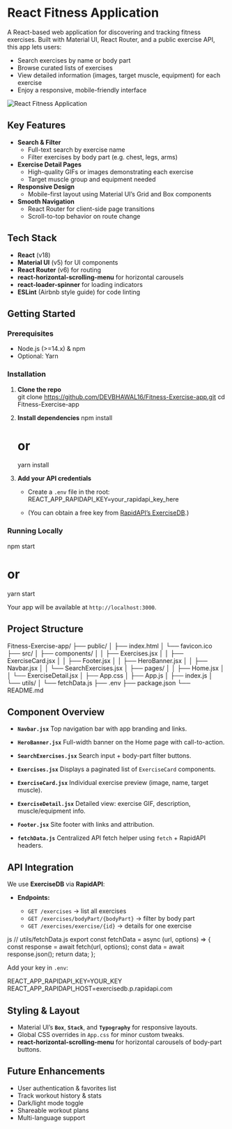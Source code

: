 # React Fitness Application
A React-based web application for discovering and tracking fitness exercises. Built with Material UI, React Router, and a public exercise API, this app lets users:

-  Search exercises by name or body part  
-  Browse curated lists of exercises  
-  View detailed information (images, target muscle, equipment) for each exercise  
-  Enjoy a responsive, mobile-friendly interface  


![React Fitness Application](https://i.ibb.co/Yt9spGc/image.png)


## Key Features

- **Search & Filter**  
  - Full-text search by exercise name  
  - Filter exercises by body part (e.g. chest, legs, arms)  
- **Exercise Detail Pages**  
  - High-quality GIFs or images demonstrating each exercise  
  - Target muscle group and equipment needed  
- **Responsive Design**  
  - Mobile-first layout using Material UI’s Grid and Box components  
- **Smooth Navigation**  
  - React Router for client-side page transitions  
  - Scroll-to-top behavior on route change 

## Tech Stack

- **React** (v18)  
- **Material UI** (v5) for UI components  
- **React Router** (v6) for routing  
- **react-horizontal-scrolling-menu** for horizontal carousels  
- **react-loader-spinner** for loading indicators  
- **ESLint** (Airbnb style guide) for code linting  


## Getting Started

### Prerequisites

- Node.js (>=14.x) & npm  
- Optional: Yarn  

### Installation

1. **Clone the repo**  
   git clone https://github.com/DEVBHAWAL16/Fitness-Exercise-app.git
   cd Fitness-Exercise-app

2. **Install dependencies**
   npm install
   # or
   yarn install
   

3. **Add your API credentials**

   * Create a `.env` file in the root:
     REACT_APP_RAPIDAPI_KEY=your_rapidapi_key_here
   
   * (You can obtain a free key from [RapidAPI’s ExerciseDB](https://rapidapi.com/justin-WFnsXH_t6/api/exercisedb).)

### Running Locally
npm start
# or
yarn start

Your app will be available at `http://localhost:3000`.

## Project Structure

Fitness-Exercise-app/
├── public/
│   ├── index.html
│   └── favicon.ico
├── src/
│   ├── components/
│   │   ├── Exercises.jsx
│   │   ├── ExerciseCard.jsx
│   │   ├── Footer.jsx
│   │   ├── HeroBanner.jsx
│   │   ├── Navbar.jsx
│   │   └── SearchExercises.jsx
│   ├── pages/
│   │   ├── Home.jsx
│   │   └── ExerciseDetail.jsx
│   ├── App.css
│   ├── App.js
│   ├── index.js
│   └── utils/
│       └── fetchData.js
├── .env
├── package.json
└── README.md


## Component Overview

* **`Navbar.jsx`**
  Top navigation bar with app branding and links.

* **`HeroBanner.jsx`**
  Full-width banner on the Home page with call-to-action.

* **`SearchExercises.jsx`**
  Search input + body-part filter buttons.

* **`Exercises.jsx`**
  Displays a paginated list of `ExerciseCard` components.

* **`ExerciseCard.jsx`**
  Individual exercise preview (image, name, target muscle).

* **`ExerciseDetail.jsx`**
  Detailed view: exercise GIF, description, muscle/equipment info.

* **`Footer.jsx`**
  Site footer with links and attribution.

* **`fetchData.js`**
  Centralized API fetch helper using `fetch` + RapidAPI headers.



## API Integration

We use **ExerciseDB** via **RapidAPI**:

* **Endpoints:**

  * `GET /exercises` → list all exercises
  * `GET /exercises/bodyPart/{bodyPart}` → filter by body part
  * `GET /exercises/exercise/{id}` → details for one exercise

js
// utils/fetchData.js
export const fetchData = async (url, options) => {
  const response = await fetch(url, options);
  const data = await response.json();
  return data;
};

Add your key in `.env`:

REACT_APP_RAPIDAPI_KEY=YOUR_KEY
REACT_APP_RAPIDAPI_HOST=exercisedb.p.rapidapi.com


## Styling & Layout

* Material UI’s **`Box`**, **`Stack`**, and **`Typography`** for responsive layouts.
* Global CSS overrides in `App.css` for minor custom tweaks.
* **react-horizontal-scrolling-menu** for horizontal carousels of body-part buttons.

## Future Enhancements

*  User authentication & favorites list
*  Track workout history & stats
*  Dark/light mode toggle
*  Shareable workout plans
*  Multi-language support

